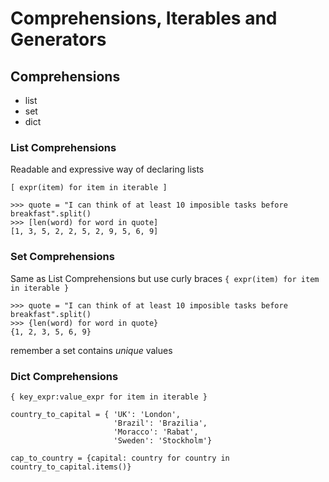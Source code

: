 # Comprehensions, Iterables and Generators

## Comprehensions
- list
- set
- dict

### List Comprehensions
Readable and expressive way of declaring lists

`[ expr(item) for item in iterable ]`

    >>> quote = "I can think of at least 10 imposible tasks before breakfast".split()
    >>> [len(word) for word in quote]
    [1, 3, 5, 2, 2, 5, 2, 9, 5, 6, 9]

### Set Comprehensions
Same as List Comprehensions but use curly braces
`{ expr(item) for item in iterable }`

    >>> quote = "I can think of at least 10 imposible tasks before breakfast".split()
    >>> {len(word) for word in quote}
    {1, 2, 3, 5, 6, 9}
remember a set contains _unique_ values

### Dict Comprehensions
`{ key_expr:value_expr for item in iterable }`

    country_to_capital = { 'UK': 'London',
                           'Brazil': 'Brazilia',
                           'Moracco': 'Rabat',
                           'Sweden': 'Stockholm'}

    cap_to_country = {capital: country for country in country_to_capital.items()}